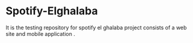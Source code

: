 # Spotify-Elghalaba
It is the testing repository for spotify el ghalaba project consists of a web site and mobile application .
